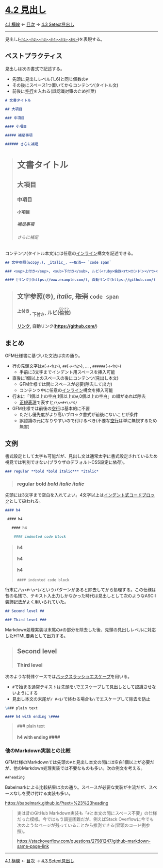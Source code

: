 # [4.2 見出し](https://higuma.github.io/github-markdown-guide/gfm/#atx-headings)

[4.1 横線](thematic-breaks.md)
← [目次](index.md) →
[4.3 Setext見出し](setext-headings.md)

------------------------------------------------------------------------

見出し([`<h1>`,`<h2>`,`<h3>`,`<h4>`,`<h5>`,`<h6>`](https://developer.mozilla.org/ja/docs/Web/HTML/Element/Heading_Elements))を表現する。

## ベストプラクティス

見出しは次の書式で記述する。

* 先頭に見出しレベル(1..6)と同じ個数の`#`
* その後にスペース1つ置いてからコンテンツ(タイトル文)
* 前後に[空行]を入れる(誤認識対策のため推奨)

```markdown
# 文書タイトル

## 大項目

### 中項目

#### 小項目

##### 補足事項

###### さらに補足
```

> # 文書タイトル
> 
> ## 大項目
> 
> ### 中項目
> 
> #### 小項目
> 
> ##### 補足事項
> 
> ###### さらに補足

コンテンツ(タイトル本文)には任意の[インライン]構文を記述できる。

```markdown
## 文字参照(&copy;), _italic_, ~~取消~~ `code span`

### <sup>上付き</sup>, <sub>下付き</sub>, ルビ(<ruby>倫敦<rt>ロンドン</rt></ruby>)

#### [リンク](https://www.example.com/), 自動リンク(https://github.com/)
```

> ## 文字参照(&copy;), _italic_, ~~取消~~ `code span`
> 
> ### <sup>上付き</sup>, <sub>下付き</sub>, ルビ(<ruby>倫敦<rt>ロンドン</rt></ruby>)
> 
> #### [リンク](https://www.example.com/), 自動リンク(https://github.com/)

## まとめ

GFM仕様書に基づいた文法は次の通り。

* 行の先頭文字は`#`(→`<h1>`), `##`(→`<h2>`), ... , `######`(→`<h6>`)
    * 手前に3文字までインデント用スペースを挿入可能
* 直後に1個以上のスペースの後にコンテンツ(見出し本文)
    * GFM仕様では間にスペースが必要(除去して出力)
    * コンテンツ中に任意の[インライン]構文を挿入可能
* 行末に「1個以上の空白,1個以上の`#`,0個以上の空白」の順があれば除去
    * [正規表現]で表すと`/\s+#+\s*$/`
* GFM仕様では前後の[空行]は基本的に不要
    * ただし優先度がより高いブロック書式が前後にないことが条件
    * 誤認識の元になりやすいので付けるべき(不要な[空行]は単に無視するため無害)

## 文例

書式設定として太字も可能だが、見出し文は通常太字に書式設定されているため視覚では判別できない(ブラウザのデフォルトCSS設定に依存)。

```markdown
### regular **bold *bold italic*** *italic*
```

> ### regular **bold *bold italic*** *italic*

先頭には3文字まで空白を入れてよい。4文字以上は[インデント式コードブロック]として扱われる。

```markdown
#### h4

 #### h4

   #### h4

    #### indented code block
```

> #### h4
> 
>  #### h4
> 
>    #### h4
> 
>     #### indented code block

行末に`/\s+#+\s*$/`というパターンがあると除去してから処理する。この仕様は昔の名残で、テキスト入出力しかなかった時代は見出しとして次のようなASCII装飾記法がよく用いられていた。

```markdown
## Second level ##

### Third level ###
```

Markdown処理実装は末尾の`#`の部分を除去した後、先頭の見出しレベルに対応したHTML要素として出力する。

> ## Second level ##
> 
> ### Third level ###

次のような特殊ケースでは[バックスラッシュエスケープ]を用いる。

* `#`で始まる通常テキストは先頭を`\`でエスケープして見出しとして認識させないようにする
* 見出し本文の末尾が`/ #+$/`で終わる場合も`\`でエスケープして除去を防止

```markdown
\### plain text

#### h4 with ending \####
```

> \### plain text
> 
> #### h4 with ending \####

<!-- 
内容未熟のため一時保留

### 前後の空行の必要性

GFM仕様書には「空行で区切る必要なし」(→ [Example 47](https://higuma.github.io/github-markdown-guide/gfm/#example-47))と書かれているが、空行の省略は勧められない(必ず入れるべき)。例えば次のように[リストアイテム]の直後にインデント付きで書くとアイテムの内部に見出しが作成される。

```markdown
* list item
  ### h3 (inside list item)

### h3 (top level)
```

> * list item
>   ### h3 (inside list item)
> 
> ### h3 (top level)
-->

### 他のMarkdown実装との比較

GFM仕様のMarkdownでは先頭の`#`と見出し本文の間には空白1個以上が必要だが、他のMarkdown処理実装では不要なものも多い。次の例文を考える。

```markdown
##heading
```

Babelmarkによる比較結果は次の通り。スペースが必要な実装が主流だが、スペースなしを受け付ける実装も多い。

https://babelmark.github.io/?text=%23%23heading

> 実は昔のGitHub Markdown実装も「`#`と本文の間にスペース不要」の仕様だった模様。今ではもう調査困難だが、例えばStack Overflowに今でも次のようなページが残っていることから推測できる(冒頭のコード例参照)。
> 
> https://stackoverflow.com/questions/27981247/github-markdown-same-page-link

------------------------------------------------------------------------

[4.1 横線](thematic-breaks.md)
← [目次](index.md) →
[4.3 Setext見出し](setext-headings.md)

[インデント式コードブロック]: indented-code-blocks.md
[インライン]: inlines.md
[バックスラッシュエスケープ]: backslash-escapes.md
[リストアイテム]: list-items.md
[正規表現]: https://developer.mozilla.org/ja/docs/Web/JavaScript/Guide/Regular_Expressions
[空行]: blank-lines.md

